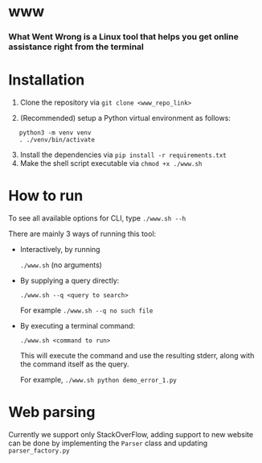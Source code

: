# www
### What Went Wrong is a Linux tool that helps you get online assistance right from the terminal

# Installation 
1. Clone the repository via `git clone <www_repo_link>`
    
2. (Recommended) setup a Python virtual environment as follows:
    
```shell
   python3 -m venv venv
   . ./venv/bin/activate
```
    
3. Install the dependencies via `pip install -r requirements.txt`
4. Make the shell script executable via `chmod +x ./www.sh`

# How to run

To see all available options for CLI, type `./www.sh --h`

There are mainly 3 ways of running this tool:

* Interactively, by running 

  `./www.sh` (no arguments)

* By supplying a query directly:

  `./www.sh --q <query to search>`
 
   For example `./www.sh --q no such file`

* By executing a terminal command:

  `./www.sh <command to run>`
  
  This will execute the command and use the resulting stderr, along with the
  command itself as the query.

  For example, `./www.sh python demo_error_1.py`


# Web parsing
Currently we support only StackOverFlow, adding support to new website can be done by implementing the `Parser` class and updating `parser_factory.py`

